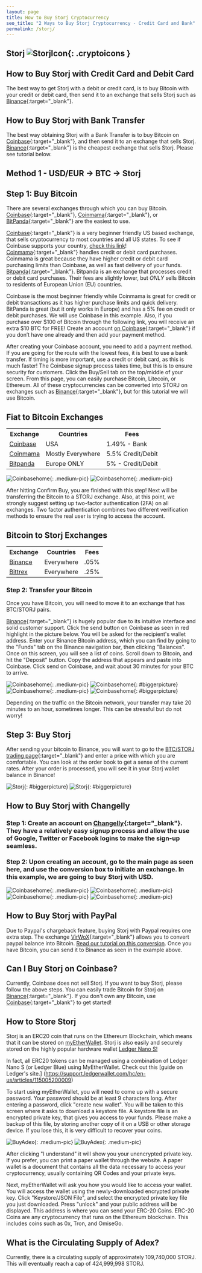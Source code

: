 ```yaml
---
layout: page
title: How to Buy Storj Cryptocurrency
seo_title: "2 Ways to Buy Storj Cryptocurrency - Credit Card and Bank"
permalink: /storj/
---
```



## Storj ![StorjIcon](/img/storj.png){: .cryptoicons }


## How to Buy Storj with Credit Card and Debit Card

The best way to get Storj with a debit or credit card, is to buy Bitcoin with your credit or debit card, then send it to an exchange that sells Storj such as [Binance](https://www.binance.com/?ref=18991911){:target="_blank"}.

## How to Buy Storj with Bank Transfer

The best way obtaining Storj with a Bank Transfer is to buy Bitcoin on [Coinbase](https://www.coinbase.com/join/53bc38a3b11f6623df000004){:target="_blank"}, and then send it to an exchange that sells Storj. [Binance](https://www.binance.com/?ref=18991911){:target="_blank"} is the cheapest exchange that sells Storj. Please see tutorial below.

## Method 1 - USD/EUR -> BTC -> Storj


## Step 1: Buy Bitcoin

There are several exchanges through which you can buy Bitcoin.
[Coinbase](https://www.coinbase.com/join/53bc38a3b11f6623df000004){:target="_blank"}, [Coinmama](https://www.coinmama.com/?ref=buyaltcoinsworldwide){:target="_blank"}, or [BitPanda](https://www.bitpanda.com/?ref=7989064235904733469){:target="_blank"} are the easiest to use.

[Coinbase](https://www.coinbase.com/join/53bc38a3b11f6623df000004){:target="_blank"} is a very beginner friendly US based exchange, that sells cryptocurrency to most countries and all US states. To see if Coinbase supports your country, [check this link](https://support.coinbase.com/customer/en/portal/articles/1392031-what-countries-are-buys-and-sells-available-in-)!
[Coinmama](https://www.coinmama.com/?ref=buyaltcoinsworldwide){:target="_blank"} handles credit or debit card purchases. Coinmama is great because they have higher credit or debit card purchasing limits than Coinbase, as well as fast delivery of your funds.
[Bitpanda](https://www.bitpanda.com/?ref=7989064235904733469){:target="_blank"}. Bitpanda is an exchange that processes credit or debit card purchases. Their fees are slightly lower, but *ONLY* sells Bitcoin to residents of European Union (EU) countries.

Coinbase is the most beginner friendly while Coinmama is great for credit or debit transactions as it has higher purchase limits and quick delivery. BitPanda is great (but it only works in Europe) and has a 5% fee on credit or debit purchases.
We will use Coinbase in this example. Also, if you purchase over $100 of Bitcoin through the following link, you will receive an extra $10 BTC for FREE! Create an account [on Coinbase](https://www.coinbase.com/join/53bc38a3b11f6623df000004){:target="_blank"} if you don’t have one already and then add your payment method.

After creating your Coinbase account, you need to add a payment method. If you are going for the route with the lowest fees, it is best to use a bank transfer. If timing is more important, use a credit or debit card, as this is much faster!
The Coinbase signup process takes time, but this is to ensure security for customers. Click the Buy/Sell tab on the top/middle of your screen. From this page, you can easily purchase Bitcoin, Litecoin, or Ethereum. All of these cryptocurrencies can be converted into STORJ on exchanges such as [Binance](https://www.binance.com/?ref=18991911){:target="_blank"}, but for this tutorial we will use Bitcoin.

## Fiat to Bitcoin Exchanges
<table class="basic-table" align="center">
 <tr>
  <th>Exchange</th>
  <th>Countries</th>
  <th>Fees</th>
 </tr>

 <tr>
  <td><a href="https://www.coinbase.com/join/53bc38a3b11f6623df000004"> Coinbase</a></td>
  <td>USA</td>
  <td>1.49% - Bank </td>
 </tr>

 <tr>
  <td><a href="https://www.coinmama.com/?ref=buyaltcoinsworldwide">Coinmama</a></td>
  <td>Mostly Everywhere</td>
  <td>5.5% Credit/Debit</td>
 </tr>
 <tr>
  <td><a href="https://www.bitpanda.com/?ref=7989064235904733469">Bitpanda</a></td>
  <td>Europe ONLY</td>
  <td>5% - Credit/Debit </td>
 </tr>

</table>

![Coinbasehome](/img/Coinbase3.png){: .medium-pic}
![Coinbasehome](/img/Coinbase2.png){: .medium-pic}


 After hitting Confirm Buy, you are finished with this step! Next will be transferring the Bitcoin to a STORJ exchange. Also, at this point, we strongly suggest setting up two-factor authentication (2FA) on all exchanges. Two factor authentication  combines two different verification methods to ensure the real user is trying to access the account.


## Bitcoin to Storj Exchanges
<table class="basic-table" align="center">
 <tr>
  <th>Exchange</th>
  <th>Countries</th>
  <th>Fees</th>
 </tr>

 <tr>
  <td><a href="https://www.binance.com/?ref=18991911"> Binance</a></td>
  <td>Everywhere</td>
  <td>.05% </td>
 </tr>

 <tr>
  <td><a href="https://bittrex.com/">Bittrex</a></td>
  <td>Everywhere</td>
  <td>.25%</td>
 </tr>

</table>

### Step 2: Transfer your Bitcoin

Once you have Bitcoin, you will need to move it to an exchange that has BTC/STORJ pairs.

[Binance](https://www.binance.com/?ref=18991911){:target="_blank"} is hugely popular due to its intuitive interface and solid customer support. Click the send button on Coinbase as seen in red highlight in the picture below. You will be asked for the recipient's wallet address. Enter your Binance Bitcoin address, which you can find by going to the "Funds" tab on the Binance navigation bar, then clicking "Balances". Once on this screen, you will see a list of coins. Scroll down to Bitcoin, and hit the "Deposit" button. Copy the address that appears and paste into Coinbase. Click send on Coinbase, and wait about 30 minutes for your BTC to arrive.

![Coinbasehome](/img/Send1.png){: .medium-pic}
![Coinbasehome](/img/BittrexWithdraw.png){: #biggerpicture}
![Coinbasehome](/img/Send2.png){: .medium-pic}
![Coinbasehome](/img/Send3.png){: #biggerpicture}


Depending on the traffic on the Bitcoin network, your transfer may take 20 minutes to an hour, sometimes longer. This can be stressful but do not worry!


## Step 3: Buy Storj

After sending your bitcoin to Binance, you will want to go to the [BTC/STORJ trading page](https://www.binance.com/trade.html?symbol=STORJ_BTC){:target="_blank"} and enter a price  with which you are comfortable. You can look at the order book to get a sense of the current rates. After your order is processed, you will see it in your Storj wallet balance in Binance!

![Storj](/img/ADX.png){: #biggerpicture}
![Storj](/img/ADX2.png){: #biggerpicture}


## How to Buy Storj with Changelly

### Step 1: Create an account on [Changelly](https://changelly.com/?ref_id=4af50f9c87f2){:target="_blank"}. They have a relatively easy signup process and allow the use of Google, Twitter or Facebook logins to make the sign-up seamless.

### Step 2: Upon creating an account, go to the main page as seen here, and use the conversion box to initiate an exchange. In this example, we are going to buy Storj with USD.


![Coinbasehome](/img/ADXCH.png){: .medium-pic}
![Coinbasehome](/img/ADX3.png){: .medium-pic}
![Coinbasehome](/img/ADX4.png){: .medium-pic}
![Coinbasehome](/img/ADX5.png){: .medium-pic}


## How to Buy Storj with PayPal

Due to Paypal's chargeback feature, buying Storj with Paypal requires one extra step. The exchange [VirWoX](https://www.virwox.com?r=22aa25){:target="_blank"} allows you to convert paypal balance into Bitcoin. [Read our tutorial on this conversion](/buy-bitcoin/paypal/). Once you have Bitcoin, you can send it to Binance as seen in the example above.


## Can I Buy Storj on Coinbase?

Currently, Coinbase does not sell Storj. If you want to buy Storj, please follow the above steps. You can easily trade Bitcoin for Storj on [Binance](https://www.binance.com/?ref=18991911){:target="_blank"}. If you don't own any Bitcoin, use [Coinbase](https://www.coinbase.com/join/53bc38a3b11f6623df000004){:target="_blank"} to get started!

## How to Store Storj

Storj is an ERC20 coin that runs on the Ethereum Blockchain, which means that it can be stored on [myEtherWallet](https://www.myetherwallet.com/).
Storj is also easily and securely stored on the highly popular hardware wallet [Ledger Nano S!](https://www.ledgerwallet.com/r/607d)

In fact, all ERC20 tokens can be managed using a combination of Ledger Nano S (or Ledger Blue) using MyEtherWallet. Check out this [guide on Ledger's site.] (https://support.ledgerwallet.com/hc/en-us/articles/115005200009)

To start using myEtherWallet, you will need to come up with a secure password. Your password should be at least 9 characters long. After entering a password, click "create new wallet". You will be taken to this screen where it asks to download a keystore file.
A keystore file is an encrypted private key, that gives you access to your funds. Please make a backup of this file, by storing another copy of it on a USB or other storage device. If you lose this, it is very difficult to recover your coins.


![BuyAdex](/img/ethpass.png){: .medium-pic}
![BuyAdex](/img/keystore.png){: .medium-pic}

After clicking "I understand" it will show you your unencrypted private key. If you prefer, you can print a paper wallet through the website. A paper wallet is a document that contains all the data necessary to access your cryptocurrency, usually containing QR Codes and your private keys.

Next, myEtherWallet will ask you how you would like to access your wallet. You will access the wallet using the newly-downloaded encrypted private key. Click "Keystore/JSON File", and select the encrypted private key file you just downloaded. Press "unlock" and your public address will be displayed. This address is where you can send your ERC-20 Coins. ERC-20 Coins are any cryptocurrency that runs on the Ethereum blockchain. This includes coins such as 0x, Tron, and OmiseGo.

## What is the Circulating Supply of Adex?

Currently, there is a circulating supply of approximately 109,740,000 STORJ. This will eventually reach a cap of 424,999,998 STORJ.
